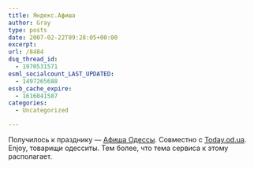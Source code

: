 ```yaml
---
title: Яндекс.Афиша
author: Gray
type: posts
date: 2007-02-22T09:28:05+00:00
excerpt:
url: /8484
dsq_thread_id:
  - 1970531571
esml_socialcount_LAST_UPDATED:
  - 1497265688
essb_cache_expire:
  - 1616041587
categories:
  - Uncategorized

---
```








Получилось к празднику &#8212; <a href="http://afisha.yandex.ru/?city=ODS&" target="_blank">Афиша Одессы</a>. Совместно с <a href="http://today.od.ua/" target="_blank">Today.od.ua</a>.  
Enjoy, товарищи одесситы. Тем более, что тема сервиса к этому располагает.